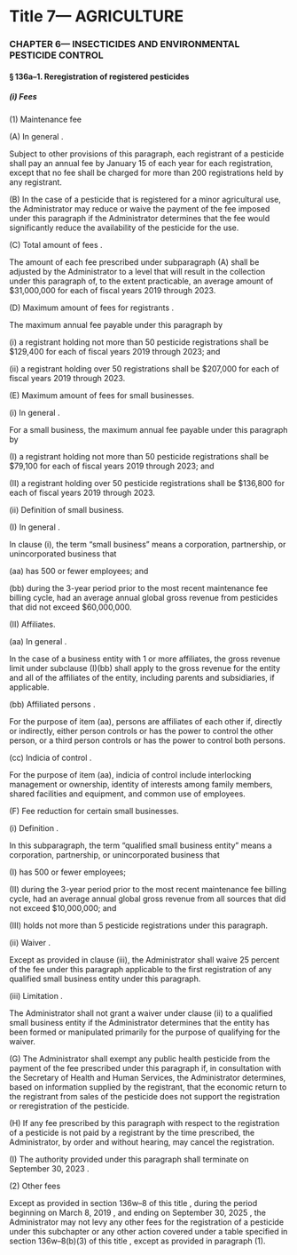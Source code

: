 
# Title 7— AGRICULTURE
### CHAPTER 6— INSECTICIDES AND ENVIRONMENTAL PESTICIDE CONTROL
#### § 136a–1. Reregistration of registered pesticides
##### (i) Fees

(1) Maintenance fee

(A) In general .

Subject to other provisions of this paragraph, each registrant of a pesticide shall pay an annual fee by January 15 of each year for each registration, except that no fee shall be charged for more than 200 registrations held by any registrant.

(B) In the case of a pesticide that is registered for a minor agricultural use, the Administrator may reduce or waive the payment of the fee imposed under this paragraph if the Administrator determines that the fee would significantly reduce the availability of the pesticide for the use.

(C) Total amount of fees .

The amount of each fee prescribed under subparagraph (A) shall be adjusted by the Administrator to a level that will result in the collection under this paragraph of, to the extent practicable, an average amount of $31,000,000 for each of fiscal years 2019 through 2023.

(D) Maximum amount of fees for registrants .

The maximum annual fee payable under this paragraph by

(i) a registrant holding not more than 50 pesticide registrations shall be $129,400 for each of fiscal years 2019 through 2023; and

(ii) a registrant holding over 50 registrations shall be $207,000 for each of fiscal years 2019 through 2023.

(E) Maximum amount of fees for small businesses.

(i) In general .

For a small business, the maximum annual fee payable under this paragraph by

(I) a registrant holding not more than 50 pesticide registrations shall be $79,100 for each of fiscal years 2019 through 2023; and

(II) a registrant holding over 50 pesticide registrations shall be $136,800 for each of fiscal years 2019 through 2023.

(ii) Definition of small business.

(I) In general .

In clause (i), the term “small business” means a corporation, partnership, or unincorporated business that

(aa) has 500 or fewer employees; and

(bb) during the 3-year period prior to the most recent maintenance fee billing cycle, had an average annual global gross revenue from pesticides that did not exceed $60,000,000.

(II) Affiliates.

(aa) In general .

In the case of a business entity with 1 or more affiliates, the gross revenue limit under subclause (I)(bb) shall apply to the gross revenue for the entity and all of the affiliates of the entity, including parents and subsidiaries, if applicable.

(bb) Affiliated persons .

For the purpose of item (aa), persons are affiliates of each other if, directly or indirectly, either person controls or has the power to control the other person, or a third person controls or has the power to control both persons.

(cc) Indicia of control .

For the purpose of item (aa), indicia of control include interlocking management or ownership, identity of interests among family members, shared facilities and equipment, and common use of employees.

(F) Fee reduction for certain small businesses.

(i) Definition .

In this subparagraph, the term “qualified small business entity” means a corporation, partnership, or unincorporated business that

(I) has 500 or fewer employees;

(II) during the 3-year period prior to the most recent maintenance fee billing cycle, had an average annual global gross revenue from all sources that did not exceed $10,000,000; and

(III) holds not more than 5 pesticide registrations under this paragraph.

(ii) Waiver .

Except as provided in clause (iii), the Administrator shall waive 25 percent of the fee under this paragraph applicable to the first registration of any qualified small business entity under this paragraph.

(iii) Limitation .

The Administrator shall not grant a waiver under clause (ii) to a qualified small business entity if the Administrator determines that the entity has been formed or manipulated primarily for the purpose of qualifying for the waiver.

(G) The Administrator shall exempt any public health pesticide from the payment of the fee prescribed under this paragraph if, in consultation with the Secretary of Health and Human Services, the Administrator determines, based on information supplied by the registrant, that the economic return to the registrant from sales of the pesticide does not support the registration or reregistration of the pesticide.

(H) If any fee prescribed by this paragraph with respect to the registration of a pesticide is not paid by a registrant by the time prescribed, the Administrator, by order and without hearing, may cancel the registration.

(I) The authority provided under this paragraph shall terminate on September 30, 2023 .

(2) Other fees

Except as provided in section 136w–8 of this title , during the period beginning on March 8, 2019 , and ending on September 30, 2025 , the Administrator may not levy any other fees for the registration of a pesticide under this subchapter or any other action covered under a table specified in section 136w–8(b)(3) of this title , except as provided in paragraph (1).

